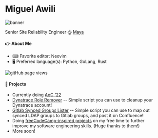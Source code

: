 # Miguel Awili

<img src="https://readme-typing-svg.demolab.com?font=Fira+Code&pause=1000&color=FABD2F&center=true&vCenter=true&width=435&lines=SRE.+DevOps.+Software+Engineering.;Python.+GoLang.+Rust.;AWS" alt="banner">

Senior Site Reliability Engineer @ [Maya](https://www.maya.ph/)

#### 👉 About Me

- ⌨ Favorite editor: Neovim
- 🖥 Preferred language(s): Python, GoLang, Rust

<img src="https://komarev.com/ghpvc/?username=miguelawili&color=45707a&style=flat-square" alt="gitHub page views">

#### 📎 Projects

- Currently doing [AoC '22](https://github.com/miguelawili/aoc-2022)
- [Dynatrace Role Remover](https://github.com/miguelawili/dynatrace-role-remover) -- Simple script you can use to cleanup your Dynatrace account!
- [Gitlab Synced Groups Lister](https://github.com/miguelawili/gitlab-synced-groups-lister) -- Simple script you can use to map out synced LDAP groups to Gitlab groups, and post it on Confluence!
- Doing [freeCodeCamp-inspired projects](https://github.com/miguelawili/fcc-projects) on my free time to further improve my software engineering skills. (Huge thanks to them!)
- More soon!
